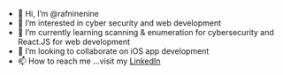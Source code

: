 - 👋 Hi, I’m @rafninenine
- 👀 I’m interested in cyber security and web development
- 🌱 I’m currently learning scanning & enumeration for cybersecurity and React.JS for web development
- 💞️ I’m looking to collaborate on iOS app development
- 📫 How to reach me ...visit my [LinkedIn](https://www.linkedin.com/in/muhammad-rafiq-rohizad/)

<!---
rafninenine/rafninenine is a ✨ special ✨ repository because its `README.md` (this file) appears on your GitHub profile.
You can click the Preview link to take a look at your changes.
--->
